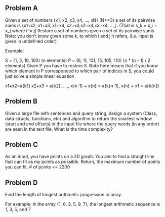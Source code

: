 Problem A
------------
Given a set of numbers {x1, x2, x3, x4, ..., xN} (N>=3) a set of its pairwise sums is {x1+x2, x1+x3, x1+x4, x2+x3,x2+x4,x3+x4, ...,}. (That is s_k = x_i + x_j where i != j) 
Restore a set of numbers given a set of its pairwise sums. 
Note: you don't know given some k, to which i and j it refers, (i.e. input is given in undefined order) 

Example:

S = {1, 5, 10, 100} (n elements)
P = {6, 11, 101, 15, 105, 110} (n * (n - 1) / 2 elements)
Given P you have to restore S. 
Note here means that if you knew which element in P corresponded to which pair of indices in S, you could just solve a simple linear equation


x1+x2=a{k1} x2+x3 = a{k2}, ...., x{n-1} + x{n} = a{k{n-1}, x{n} + x1 = a{k{n}}


Problem B
-----------
Given a large file with sentences and query string, design a system (Class, data structs, functions, etc) and algorithm to return the smallest window (start and end offsets) in the input file where the query words (in any order) are seen in the text file. What is the time complexity?

Problem C
---------
As an input, you have points on a 2D graph. You aim to find a straight line that can fit as my points as possible. Return, the maximum number of points you can fit. # of points <= 2200


Problem D
--------
Find the length of longest arithmetic progression in array. 

For example, in the array {1, 6, 3, 5, 9, 7}, the longest arithmetic sequence is 1, 3, 5, and 7
